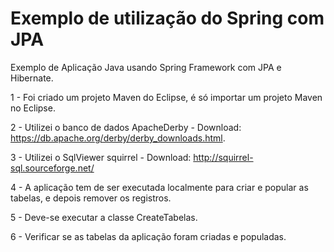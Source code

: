 ﻿# Exemplo de utilização do Spring com JPA

Exemplo de Aplicação Java usando Spring Framework com JPA e Hibernate. 

1 - Foi criado um projeto Maven do Eclipse, é só importar um projeto Maven no Eclipse.  

2 - Utilizei o banco de dados ApacheDerby - Download: https://db.apache.org/derby/derby_downloads.html.  

3 - Utilizei o SqlViewer squirrel - Download: http://squirrel-sql.sourceforge.net/ 

4 - A aplicação tem de ser executada localmente para criar e popular as tabelas, e depois remover os registros.

5 - Deve-se executar a classe CreateTabelas.

6 - Verificar se as tabelas da aplicação foram criadas e populadas. 


